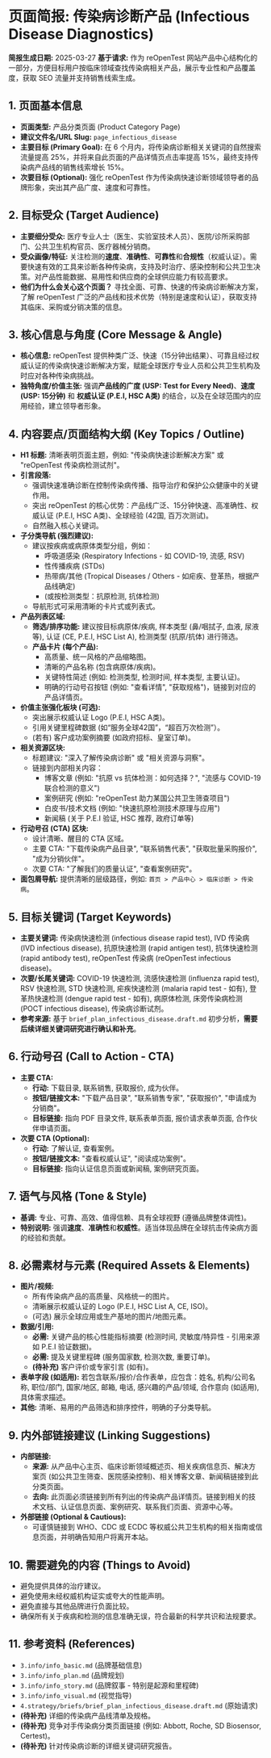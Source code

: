 # 页面简报: 传染病诊断产品 (Infectious Disease Diagnostics)

**简报生成日期:** 2025-03-27
**基于请求:** 作为 reOpenTest 网站产品中心结构化的一部分，方便目标用户按临床领域查找传染病相关产品，展示专业性和产品覆盖度，获取 SEO 流量并支持销售线索生成。

## 1. 页面基本信息

*   **页面类型:** 产品分类页面 (Product Category Page)
*   **建议文件名/URL Slug:** `page_infectious_disease`
*   **主要目标 (Primary Goal):** 在 6 个月内，将传染病诊断相关关键词的自然搜索流量提高 25%，并将来自此页面的产品详情页点击率提高 15%，最终支持传染病产品线的销售线索增长 15%。
*   **次要目标 (Optional):** 强化 reOpenTest 作为传染病快速诊断领域领导者的品牌形象，突出其产品广度、速度和可靠性。

## 2. 目标受众 (Target Audience)

*   **主要细分受众:** 医疗专业人士（医生、实验室技术人员）、医院/诊所采购部门、公共卫生机构官员、医疗器械分销商。
*   **受众画像/特征:** 关注检测的**速度**、**准确性**、**可靠性**和**合规性**（权威认证）。需要快速有效的工具来诊断各种传染病，支持及时治疗、感染控制和公共卫生决策。对产品性能数据、易用性和供应商的全球供应能力有较高要求。
*   **他们为什么会关心这个页面？** 寻找全面、可靠、快速的传染病诊断解决方案，了解 reOpenTest 广泛的产品线和技术优势（特别是速度和认证），获取支持其临床、采购或分销决策的信息。

## 3. 核心信息与角度 (Core Message & Angle)

*   **核心信息:** reOpenTest 提供种类广泛、快速（15分钟出结果）、可靠且经过权威认证的传染病快速诊断解决方案，赋能全球医疗专业人员和公共卫生机构及时应对各种传染病挑战。
*   **独特角度/价值主张:** 强调**产品线的广度 (USP: Test for Every Need)**、**速度 (USP: 15分钟)** 和 **权威认证 (P.E.I, HSC A类)** 的结合，以及在全球范围内的应用经验，建立领导者形象。

## 4. 内容要点/页面结构大纲 (Key Topics / Outline)

*   **H1 标题:** 清晰表明页面主题，例如: "传染病快速诊断解决方案" 或 "reOpenTest 传染病检测试剂"。
*   **引言段落:**
    *   强调快速准确诊断在控制传染病传播、指导治疗和保护公众健康中的关键作用。
    *   突出 reOpenTest 的核心优势：产品线广泛、15分钟快速、高准确性、权威认证 (P.E.I, HSC A类)、全球经验 (42国, 百万次测试)。
    *   自然融入核心关键词。
*   **子分类导航 (强烈建议):**
    *   建议按疾病或病原体类型分组，例如：
        *   呼吸道感染 (Respiratory Infections - 如 COVID-19, 流感, RSV)
        *   性传播疾病 (STDs)
        *   热带病/其他 (Tropical Diseases / Others - 如疟疾、登革热，根据产品线确定)
        *   (或按检测类型：抗原检测, 抗体检测)
    *   导航形式可采用清晰的卡片式或列表式。
*   **产品列表区域:**
    *   **筛选/排序功能:** 建议按目标病原体/疾病, 样本类型 (鼻/咽拭子, 血液, 尿液等), 认证 (CE, P.E.I, HSC List A), 检测类型 (抗原/抗体) 进行筛选。
    *   **产品卡片 (每个产品):**
        *   高质量、统一风格的产品缩略图。
        *   清晰的产品名称 (包含病原体/疾病)。
        *   关键特性简述 (例如: 检测类型, 检测时间, 样本类型, 主要认证)。
        *   明确的行动号召按钮 (例如: "查看详情", "获取规格")，链接到对应的产品详情页。
*   **价值主张强化板块 (可选):**
    *   突出展示权威认证 Logo (P.E.I, HSC A类)。
    *   引用关键里程碑数据 (如“服务全球42国”，“超百万次检测”）。
    *   (若有) 客户成功案例摘要 (如政府招标、皇室订单)。
*   **相关资源区块:**
    *   标题建议: "深入了解传染病诊断" 或 "相关资源与洞察"。
    *   链接到内部相关内容：
        *   博客文章 (例如: "抗原 vs 抗体检测：如何选择？", "流感与 COVID-19 联合检测的意义")
        *   案例研究 (例如: "reOpenTest 助力某国公共卫生筛查项目")
        *   白皮书/技术文档 (例如: "快速抗原检测技术原理与应用")
        *   新闻稿 (关于 P.E.I 验证, HSC 推荐, 政府订单等)
*   **行动号召 (CTA) 区块:**
    *   设计清晰、醒目的 CTA 区域。
    *   主要 CTA: "下载传染病产品目录", "联系销售代表", "获取批量采购报价", "成为分销伙伴"。
    *   次要 CTA: "了解我们的质量认证", "查看案例研究"。
*   **面包屑导航:** 提供清晰的层级路径，例如: `首页 > 产品中心 > 临床诊断 > 传染病`。

## 5. 目标关键词 (Target Keywords)

*   **主要关键词:** 传染病快速检测 (infectious disease rapid test), IVD 传染病 (IVD infectious disease), 抗原快速检测 (rapid antigen test), 抗体快速检测 (rapid antibody test), reOpenTest 传染病 (reOpenTest infectious disease)。
*   **次要/长尾关键词:** COVID-19 快速检测, 流感快速检测 (influenza rapid test), RSV 快速检测, STD 快速检测, 疟疾快速检测 (malaria rapid test - 如有), 登革热快速检测 (dengue rapid test - 如有), 病原体检测, 床旁传染病检测 (POCT infectious disease), 传染病诊断试剂。
*   **参考来源:** 基于 `brief_plan_infectious_disease.draft.md` 初步分析，**需要后续详细关键词研究进行确认和补充**。

## 6. 行动号召 (Call to Action - CTA)

*   **主要 CTA:**
    *   **行动:** 下载目录, 联系销售, 获取报价, 成为伙伴。
    *   **按钮/链接文本:** "下载产品目录", "联系销售专家", "获取报价", "申请成为分销商"。
    *   **目标链接:** 指向 PDF 目录文件, 联系表单页面, 报价请求表单页面, 合作伙伴申请页面。
*   **次要 CTA (Optional):**
    *   **行动:** 了解认证, 查看案例。
    *   **按钮/链接文本:** "查看权威认证", "阅读成功案例"。
    *   **目标链接:** 指向认证信息页面或新闻稿, 案例研究页面。

## 7. 语气与风格 (Tone & Style)

*   **基调:** 专业、可靠、高效、值得信赖、具有全球视野 (遵循品牌整体调性)。
*   **特别说明:** 强调**速度**、**准确性**和**权威性**。适当体现品牌在全球抗击传染病方面的经验和贡献。

## 8. 必需素材与元素 (Required Assets & Elements)

*   **图片/视频:**
    *   所有传染病产品的高质量、风格统一的图片。
    *   清晰展示权威认证的 Logo (P.E.I, HSC List A, CE, ISO)。
    *   (可选) 展示全球应用或生产基地的图片/地图元素。
*   **数据/引用:**
    *   **必需:** 关键产品的核心性能指标摘要 (检测时间, 灵敏度/特异性 - 引用来源如 P.E.I 验证数据)。
    *   **必需:** 提及关键里程碑 (服务国家数, 检测次数, 重要订单)。
    *   **(待补充)** 客户评价或专家引言 (如有)。
*   **表单字段 (如适用):** 若包含联系/报价/合作表单，应包含：姓名, 机构/公司名称, 职位/部门, 国家/地区, 邮箱, 电话, 感兴趣的产品/领域, 合作意向 (如适用), 具体需求描述。
*   **其他:** 清晰、易用的产品筛选和排序控件，明确的子分类导航。

## 9. 内外部链接建议 (Linking Suggestions)

*   **内部链接:**
    *   **来源:** 从产品中心主页、临床诊断领域概述页、相关疾病信息页、解决方案页 (如公共卫生筛查、医院感染控制)、相关博客文章、新闻稿链接到此分类页面。
    *   **去向:** 此页面必须链接到所有列出的传染病产品详情页。链接到相关的技术文档、认证信息页面、案例研究、联系我们页面、资源中心等。
*   **外部链接 (Optional & Cautious):**
    *   可谨慎链接到 WHO、CDC 或 ECDC 等权威公共卫生机构的相关指南或信息页面，并明确告知用户将离开本站。

## 10. 需要避免的内容 (Things to Avoid)

*   避免提供具体的治疗建议。
*   避免使用未经权威机构证实或夸大的性能声明。
*   避免直接与其他品牌进行负面比较。
*   确保所有关于疾病和检测的信息准确无误，符合最新的科学共识和法规要求。

## 11. 参考资料 (References)

*   `3.info/info_basic.md` (品牌基础信息)
*   `3.info/info_plan.md` (品牌规划)
*   `3.info/info_story.md` (品牌叙事 - 特别是起源和里程碑)
*   `3.info/info_visual.md` (视觉指导)
*   `4.strategy/briefs/brief_plan_infectious_disease.draft.md` (原始请求)
*   **(待补充)** 详细的传染病产品线清单及规格。
*   **(待补充)** 竞争对手传染病分类页面链接 (例如: Abbott, Roche, SD Biosensor, Certest)。
*   **(待补充)** 针对传染病诊断的详细关键词研究报告。

